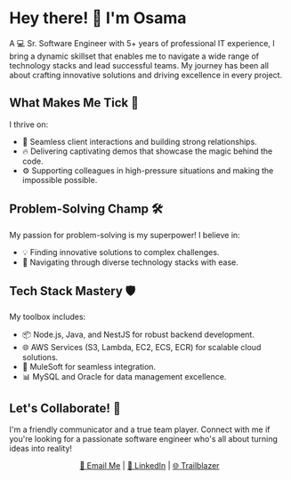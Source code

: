<!--
**oahmadgit/oahmadgit** is a ✨ _special_ ✨ repository because its `README.md` (this file) appears on your GitHub profile.

Here are some ideas to get you started:

- 🔭 I’m currently working on ...
- 🌱 I’m currently learning ...
- 👯 I’m looking to collaborate on ...
- 🤔 I’m looking for help with ...
- 💬 Ask me about ...
- 📫 How to reach me: ...
- 😄 Pronouns: ...
- ⚡ Fun fact: ...
-->

# Hey there! 👋 I'm Osama

A 💻 Sr. Software Engineer with 5+ years of professional IT experience, I bring a dynamic skillset that enables me to navigate a wide range of technology stacks and lead successful teams. My journey has been all about crafting innovative solutions and driving excellence in every project.

## What Makes Me Tick 🚀

I thrive on:

- 🤝 Seamless client interactions and building strong relationships.
- 🔥 Delivering captivating demos that showcase the magic behind the code.
- ⚙️ Supporting colleagues in high-pressure situations and making the impossible possible.

## Problem-Solving Champ 🛠️

My passion for problem-solving is my superpower! I believe in:

- 💡 Finding innovative solutions to complex challenges.
- 🎯 Navigating through diverse technology stacks with ease.

## Tech Stack Mastery 🛡️

My toolbox includes:

- 📦 Node.js, Java, and NestJS for robust backend development.
- 🌐 AWS Services (S3, Lambda, EC2, ECS, ECR) for scalable cloud solutions.
- 🔌 MuleSoft for seamless integration.
- 📊 MySQL and Oracle for data management excellence.

## Let's Collaborate! 🤝

I'm a friendly communicator and a true team player. Connect with me if you're looking for a passionate software engineer who's all about turning ideas into reality!

<div align="center">
    <a href="mailto:m.osamaahmad@outlook.com">📧 Email Me</a> | 
    <a href="https://www.linkedin.com/in/oahmad13">💼 LinkedIn</a> | 
    <a href="https://www.salesforce.com/trailblazer/oahmad13">🌐 Trailblazer</a>
</div>
